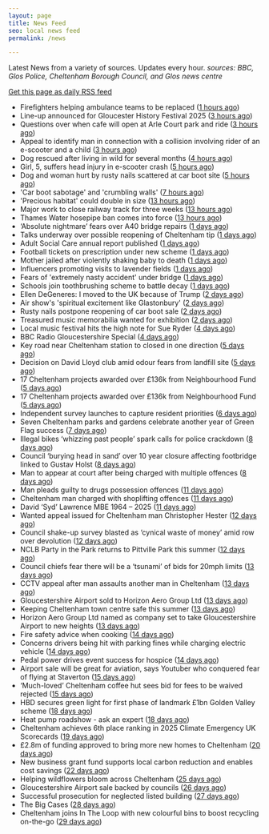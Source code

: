 ```yaml
---
layout: page
title: News Feed
seo: local news feed
permalink: /news

---
```


Latest News from a variety of sources. Updates every hour.
_sources: BBC, Glos Police, Cheltenham Borough Council, and Glos news centre_

[Get this page as daily RSS feed](/daily.rss)

<!-- news_marker starts -->
- Firefighters helping ambulance teams to be replaced ([1 hours ago](https://www.bbc.com/news/articles/cj0ml0pym37o))
- Line-up announced for Gloucester History Festival 2025 ([3 hours ago](https://gloucesternewscentre.co.uk/line-up-announced-for-gloucester-history-festival-2025/))
- Questions over when cafe will open at Arle Court park and ride ([3 hours ago](https://gloucesternewscentre.co.uk/questions-over-when-cafe-will-open-at-arle-court-park-and-ride/))
- Appeal to identify man in connection with a collision involving rider of an e-scooter and a child ([3 hours ago](https://gloucesternewscentre.co.uk/appeal-to-identify-man-in-connection-with-a-collision-involving-rider-of-an-e-scooter-and-a-child/))
- Dog rescued after living in wild for several months ([4 hours ago](https://www.bbc.com/news/articles/cm2m4lp7r31o))
- Girl, 5, suffers head injury in e-scooter crash ([5 hours ago](https://www.bbc.com/news/articles/c77vp7gz63ro))
- Dog and woman hurt by rusty nails scattered at car boot site ([5 hours ago](https://www.bbc.com/news/articles/c20wvqg5654o))
- 'Car boot sabotage' and 'crumbling walls' ([7 hours ago](https://www.bbc.com/news/articles/cjwneey95pno))
- 'Precious habitat' could double in size ([13 hours ago](https://www.bbc.com/news/articles/c89ez0zpegko))
- Major work to close railway track for three weeks ([13 hours ago](https://www.bbc.com/news/articles/c0epj8dxvleo))
- Thames Water hosepipe ban comes into force ([13 hours ago](https://www.bbc.com/news/articles/c9qxzy3dznjo))
- ‘Absolute nightmare’ fears over A40 bridge repairs ([1 days ago](https://gloucesternewscentre.co.uk/absolute-nightmare-fears-over-a40-bridge-repairs/))
- Talks underway over possible reopening of Cheltenham tip ([1 days ago](https://gloucesternewscentre.co.uk/talks-underway-over-possible-reopening-of-cheltenham-tip/))
- Adult Social Care annual report published ([1 days ago](https://gloucesternewscentre.co.uk/adult-social-care-annual-report-published/))
- Football tickets on prescription under new scheme ([1 days ago](https://www.bbc.com/news/articles/cpwqgqnxw97o))
- Mother jailed after violently shaking baby to death ([1 days ago](https://www.bbc.com/news/articles/cwyq0wjq82lo))
- Influencers promoting visits to lavender fields ([1 days ago](https://www.bbc.com/news/videos/cev030yrnndo))
- Fears of 'extremely nasty accident' under bridge ([1 days ago](https://www.bbc.com/news/articles/cwyqeg7yq9eo))
- Schools join toothbrushing scheme to battle decay ([1 days ago](https://www.bbc.com/news/articles/cd78pln81pvo))
- Ellen DeGeneres: I moved to the UK because of Trump ([2 days ago](https://www.bbc.com/news/articles/c8d638rrndzo))
- Air show's 'spiritual excitement like Glastonbury' ([2 days ago](https://www.bbc.com/news/articles/cjrlxvgyp57o))
- Rusty nails postpone reopening of car boot sale ([2 days ago](https://www.bbc.com/news/articles/cm207pe9xx9o))
- Treasured music memorabilia wanted for exhibition ([2 days ago](https://www.bbc.com/news/articles/ce83kdkmrymo))
- Local music festival hits the high note for Sue Ryder ([4 days ago](https://gloucesternewscentre.co.uk/local-music-festival-hits-the-high-note-for-sue-ryder/))
- BBC Radio Gloucestershire Special ([4 days ago](https://www.bbc.co.uk/sounds/play/p0lqz0z2))
- Key road near Cheltenham station to closed in one direction ([5 days ago](https://gloucesternewscentre.co.uk/key-road-near-cheltenham-station-to-closed-in-one-direction/))
- Decision on David Lloyd club amid odour fears from landfill site ([5 days ago](https://gloucesternewscentre.co.uk/decision-on-david-lloyd-club-amid-odour-fears-from-landfill-site/))
- 17 Cheltenham projects awarded over £136k from Neighbourhood Fund ([5 days ago](https://gloucesternewscentre.co.uk/17-cheltenham-projects-awarded-over-136k-from-neighbourhood-fund/))
- 17 Cheltenham projects awarded over £136k from Neighbourhood Fund ([5 days ago](https://www.cheltenham.gov.uk/news/article/3036/17_cheltenham_projects_awarded_over_136k_from_neighbourhood_fund))
- Independent survey launches to capture resident priorities ([6 days ago](https://www.cheltenham.gov.uk/news/article/3035/independent_survey_launches_to_capture_resident_priorities))
- Seven Cheltenham parks and gardens celebrate another year of Green Flag success ([7 days ago](https://www.cheltenham.gov.uk/news/article/3034/seven_cheltenham_parks_and_gardens_celebrate_another_year_of_green_flag_success))
- Illegal bikes ‘whizzing past people’ spark calls for police crackdown ([8 days ago](https://gloucesternewscentre.co.uk/illegal-bikes-whizzing-past-people-spark-calls-for-police-crackdown/))
- Council ‘burying head in sand’ over 10 year closure affecting footbridge linked to Gustav Holst ([8 days ago](https://gloucesternewscentre.co.uk/council-burying-head-in-sand-over-10-year-closure-affecting-footbridge-linked-to-gustav-holst/))
- Man to appear at court after being charged with multiple offences ([8 days ago](https://gloucesternewscentre.co.uk/man-to-appear-at-court-after-being-charged-with-multiple-offences/))
- Man pleads guilty to drugs possession offences ([11 days ago](https://gloucesternewscentre.co.uk/man-pleads-guilty-to-drugs-possession-offences/))
- Cheltenham man charged with shoplifting offences ([11 days ago](https://gloucesternewscentre.co.uk/cheltenham-man-charged-with-shoplifting-offences/))
- David ‘Syd’ Lawrence MBE 1964 – 2025 ([11 days ago](https://www.bbc.co.uk/sounds/play/p0lpkk2r))
- Wanted appeal issued for Cheltenham man Christopher Hester ([12 days ago](https://gloucesternewscentre.co.uk/wanted-appeal-issued-for-cheltenham-man-christopher-hester/))
- Council shake-up survey blasted as ‘cynical waste of money’ amid row over devolution ([12 days ago](https://gloucesternewscentre.co.uk/council-shake-up-survey-blasted-as-cynical-waste-of-money-amid-row-over-devolution/))
- NCLB Party in the Park returns to Pittville Park this summer ([12 days ago](https://www.cheltenham.gov.uk/news/article/3033/nclb_party_in_the_park_returns_to_pittville_park_this_summer))
- Council chiefs fear there will be a ‘tsunami’ of bids for 20mph limits ([13 days ago](https://gloucesternewscentre.co.uk/council-chiefs-fear-there-will-be-a-tsunami-of-bids-for-20mph-limits/))
- CCTV appeal after man assaults another man in Cheltenham ([13 days ago](https://gloucesternewscentre.co.uk/cctv-appeal-after-man-assaults-another-man-in-cheltenham/))
- Gloucestershire Airport sold to Horizon Aero Group Ltd ([13 days ago](https://gloucesternewscentre.co.uk/gloucestershire-airport-sold-to-horizon-aero-group-ltd/))
- Keeping Cheltenham town centre safe this summer ([13 days ago](https://www.cheltenham.gov.uk/news/article/3032/keeping_cheltenham_town_centre_safe_this_summer))
- Horizon Aero Group Ltd named as company set to take Gloucestershire Airport to new heights ([13 days ago](https://www.cheltenham.gov.uk/news/article/3031/horizon_aero_group_ltd_named_as_company_set_to_take_gloucestershire_airport_to_new_heights))
- Fire safety advice when cooking ([14 days ago](https://gloucesternewscentre.co.uk/fire-safety-advice-when-cooking/))
- Concerns drivers being hit with parking fines while charging electric vehicle ([14 days ago](https://gloucesternewscentre.co.uk/concerns-drivers-being-hit-with-parking-fines-while-charging-electric-vehicle/))
- Pedal power drives event success for hospice ([14 days ago](https://gloucesternewscentre.co.uk/pedal-power-drives-event-success-for-hospice/))
- Airport sale will be great for aviation, says Youtuber who conquered fear of flying at Staverton ([15 days ago](https://gloucesternewscentre.co.uk/airport-sale-will-be-great-for-aviation-says-youtuber-who-conquered-fear-of-flying-at-staverton/))
- ‘Much-loved’ Cheltenham coffee hut sees bid for fees to be waived rejected ([15 days ago](https://gloucesternewscentre.co.uk/much-loved-cheltenham-coffee-hut-sees-bid-for-fees-to-be-waived-rejected/))
- HBD secures green light for first phase of landmark £1bn Golden Valley scheme ([18 days ago](https://www.cheltenham.gov.uk/news/article/3030/hbd_secures_green_light_for_first_phase_of_landmark_1bn_golden_valley_scheme))
- Heat pump roadshow - ask an expert ([18 days ago](https://www.cheltenham.gov.uk/news/article/3029/heat_pump_roadshow_-_ask_an_expert))
- Cheltenham achieves 6th place ranking in 2025 Climate Emergency UK Scorecards ([19 days ago](https://www.cheltenham.gov.uk/news/article/3028/cheltenham_achieves_6th_place_ranking_in_2025_climate_emergency_uk_scorecards))
- £2.8m of funding approved to bring more new homes to Cheltenham ([20 days ago](https://www.cheltenham.gov.uk/news/article/3027/28m_of_funding_approved_to_bring_more_new_homes_to_cheltenham))
- New business grant fund supports local carbon reduction and enables cost savings ([22 days ago](https://www.cheltenham.gov.uk/news/article/3026/new_business_grant_fund_supports_local_carbon_reduction_and_enables_cost_savings))
- Helping wildflowers bloom across Cheltenham ([25 days ago](https://www.cheltenham.gov.uk/news/article/3025/helping_wildflowers_bloom_across_cheltenham))
- Gloucestershire Airport sale backed by councils ([26 days ago](https://www.cheltenham.gov.uk/news/article/3024/gloucestershire_airport_sale_backed_by_councils))
- Successful prosecution for neglected listed building ([27 days ago](https://www.cheltenham.gov.uk/news/article/3023/successful_prosecution_for_neglected_listed_building))
- The Big Cases ([28 days ago](https://www.bbc.co.uk/iplayer/episode/m001z7w2))
- Cheltenham joins In The Loop with new colourful bins to boost recycling on-the-go ([29 days ago](https://www.cheltenham.gov.uk/news/article/3022/cheltenham_joins_in_the_loop_with_new_colourful_bins_to_boost_recycling_on-the-go))

<!-- news_marker ends -->
